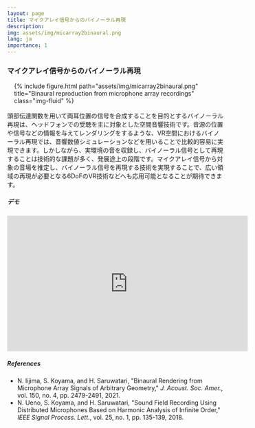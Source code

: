 ```yaml
---
layout: page
title: マイクアレイ信号からのバイノーラル再現
description: 
img: assets/img/micarray2binaural.png
lang: ja
importance: 1
---
```


### マイクアレイ信号からのバイノーラル再現

<div style="margin: 1rem;">
<div class="row">
    <div class="col-sm mt-3 mt-md-0">
    {% include figure.html path="assets/img/micarray2binaural.png" title="Binaural reproduction from microphone array recordings" class="img-fluid" %}
    </div>
</div>
</div>

頭部伝達関数を用いて両耳位置の信号を合成することを目的とするバイノーラル再現は、ヘッドフォンでの受聴を主に対象とした空間音響技術です。音源の位置や信号などの情報を与えてレンダリングをするような、VR空間におけるバイノーラル再現では、音響数値シミュレーションなどを用いることで比較的容易に実現できます。しかしながら、実環境の音を収録し、バイノーラル信号として再現することは技術的な課題が多く、発展途上の段階です。マイクアレイ信号から対象の音場を推定し、バイノーラル信号を再現する技術を実現することで、広い領域の再現が必要となる6DoFのVR技術などへも応用可能となることが期待できます。

##### デモ

<div class="ifrm_wrap">
<iframe width="560" height="315" src="https://www.youtube.com/embed/7ymP5Ey9uuM" title="YouTube video player" frameborder="0" allow="accelerometer; autoplay; clipboard-write; encrypted-media; gyroscope; picture-in-picture; web-share" allowfullscreen></iframe>
</div>

##### References
- N. Iijima, S. Koyama, and H. Saruwatari, "Binaural Rendering from Microphone Array Signals of Arbitrary Geometry," *J. Acoust. Soc. Amer.*, vol. 150, no. 4, pp. 2479-2491, 2021. <a href="https://doi.org/10.1121/10.0006538" target="_blank"><i class="fas fa-external-link-alt"></i></a>
- N. Ueno, S. Koyama, and H. Saruwatari, "Sound Field Recording Using Distributed Microphones Based on Harmonic Analysis of Infinite Order," *IEEE Signal Process. Lett.*, vol. 25, no. 1, pp. 135-139, 2018.  <a href="https://doi.org/10.1109/LSP.2017.2775242" target="_blank"><i class="fas fa-external-link-alt"></i></a>


